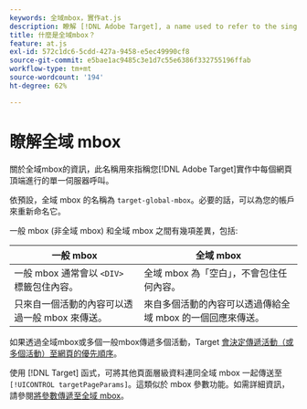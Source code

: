 ```yaml
---
keywords: 全域mbox，實作at.js
description: 瞭解 [!DNL Adobe Target], a name used to refer to the single server call made at the top of each web page in your [!DNL Target] 實作中的全域mbox。
title: 什麼是全域mbox？
feature: at.js
exl-id: 572c1dc6-5cdd-427a-9458-e5ec49990cf8
source-git-commit: e5bae1ac9485c3e1d7c55e6386f332755196ffab
workflow-type: tm+mt
source-wordcount: '194'
ht-degree: 62%

---
```


# 瞭解全域 mbox

關於全域mbox的資訊，此名稱用來指稱您[!DNL Adobe Target]實作中每個網頁頂端進行的單一伺服器呼叫。

依預設，全域 mbox 的名稱為 `target-global-mbox`。必要的話，可以為您的帳戶來重新命名它。

一般 mbox (非全域 mbox) 和全域 mbox 之間有幾項差異，包括:

| 一般 mbox | 全域 mbox |
|--- |--- |
| 一般 mbox 通常會以 `<DIV>` 標籤包住內容。 | 全域 mbox 為「空白」，不會包住任何內容。 |
| 只來自一個活動的內容可以透過一般 mbox 來傳送。 | 來自多個活動的內容可以透過傳給全域 mbox 的一個回應來傳送。 |

如果透過全域mbox或多個一般mbox傳遞多個活動，Target [會決定傳遞活動（或多個活動）至網頁的優先順序](https://experienceleague.adobe.com/docs/target/using/activities/priority.html?lang=zh-Hant)。

使用 [!DNL Target] 函式，可將其他頁面層級資料連同全域 mbox 一起傳送至 `[!UICONTROL targetPageParams]`。這類似於 mbox 參數功能。如需詳細資訊，請參閱[將參數傳遞至全域 mbox](/help/dev/implement/client-side/atjs/global-mbox/pass-parameters-to-global-mbox.md)。
